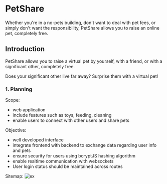# PetShare

Whether you're in a no-pets building, don't want to deal with pet fees, or simply don't want the responsibility, PetShare allows you to raise an online pet, completely free.

## Introduction

PetShare allows you to raise a virtual pet by yourself, with a friend, or with a significant other, completely free.

Does your significant other live far away? Surprise them with a virtual pet!


### 1. Planning

Scope: 
- web application
- include features such as toys, feeding, cleaning
- enable users to connect with other users and share pets

Objective:
- well developed interface
- integrate frontend with backend to exchange data regarding user info and pets
- ensure security for users using bcryptJS hashing algorithm
- enable realtime communication with websockets
- User login status should be maintained across routes

Sitemap:
![ex](https://cdn.glitch.global/dcb52c92-9cfa-4586-a1f5-7105f686edb4/Screenshot%202024-04-08%20at%2011.36.15%20AM.png?v=1712590598893)



